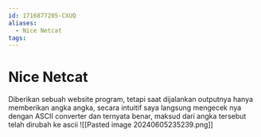 ```yaml
---
id: 1716877205-CXUQ
aliases:
  - Nice Netcat
tags:
---
```

# Nice Netcat
Diberikan sebuah website program, tetapi saat dijalankan outputnya hanya memberikan angka angka, secara intuitif saya langsung mengecek nya dengan ASCII converter dan ternyata benar, maksud dari angka tersebut telah dirubah ke ascii
![[Pasted image 20240605235239.png]]
